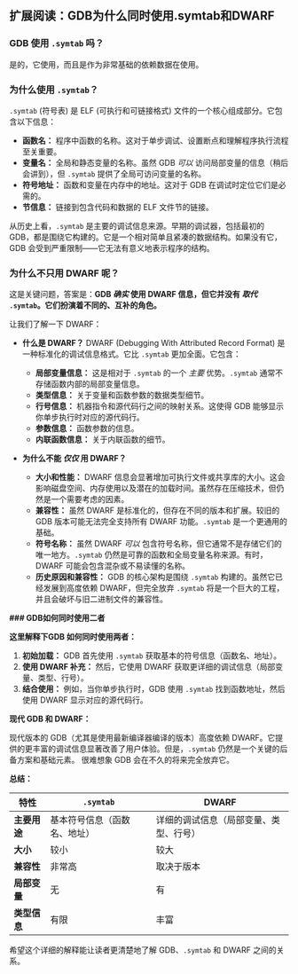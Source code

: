 ## 扩展阅读：GDB为什么同时使用.symtab和DWARF

### **GDB 使用 `.symtab` 吗？**

是的，它使用，而且是作为非常基础的依赖数据在使用。

### 为什么使用 `.symtab`？

`.symtab` (符号表) 是 ELF (可执行和可链接格式) 文件的一个核心组成部分。它包含以下信息：

* **函数名：** 程序中函数的名称。这对于单步调试、设置断点和理解程序执行流程至关重要。
* **变量名：** 全局和静态变量的名称。虽然 GDB *可以* 访问局部变量的信息（稍后会讲到），但 `.symtab` 提供了全局可访问变量的名称。
* **符号地址：** 函数和变量在内存中的地址。这对于 GDB 在调试时定位它们是必需的。
* **节信息：** 链接到包含代码和数据的 ELF 文件节的链接。

从历史上看，`.symtab` 是主要的调试信息来源。早期的调试器，包括最初的 GDB，都是围绕它构建的。它是一个相对简单且紧凑的数据结构。如果没有它，GDB 会受到严重限制——它无法有意义地表示程序的结构。

### 为什么不只用 DWARF 呢？

这是关键问题，答案是：**GDB *确实* 使用 DWARF 信息，但它并没有 *取代* `.symtab`。它们扮演着不同的、互补的角色。**

让我们了解一下 DWARF：

* **什么是 DWARF？** DWARF (Debugging With Attributed Record Format) 是一种标准化的调试信息格式。它比 `.symtab` 更加全面。它包含：

  * **局部变量信息：** 这是相对于 `.symtab` 的一个 *主要* 优势。`.symtab` 通常不存储函数内部的局部变量信息。
  * **类型信息：** 关于变量和函数参数的数据类型细节。
  * **行号信息：** 机器指令和源代码行之间的映射关系。这使得 GDB 能够显示你单步执行时对应的源代码行。
  * **参数信息：** 函数参数的信息。
  * **内联函数信息：** 关于内联函数的细节。
* **为什么不能 *仅仅* 用 DWARF？**

  * **大小和性能：** DWARF 信息会显著增加可执行文件或共享库的大小。这会影响磁盘空间、内存使用以及潜在的加载时间。虽然存在压缩技术，但仍然是一个需要考虑的因素。
  * **兼容性：** 虽然 DWARF 是标准化的，但存在不同的版本和扩展。较旧的 GDB 版本可能无法完全支持所有 DWARF 功能。`.symtab` 是一个更通用的基础。
  * **符号名称：** 虽然 DWARF *可以* 包含符号名称，但它通常不是存储它们的唯一地方。`.symtab` 仍然是可靠的函数和全局变量名称来源。有时，DWARF 可能会包含混杂或不易读懂的名称。
  * **历史原因和兼容性：** GDB 的核心架构是围绕 `.symtab` 构建的。虽然它已经发展到高度依赖 DWARF，但完全放弃 `.symtab` 将是一个巨大的工程，并且会破坏与旧二进制文件的兼容性。

**### GDB如何同时使用二者**

**这里解释下GDB 如何同时使用两者：**

1. **初始加载：** GDB 首先使用 `.symtab` 获取基本的符号信息（函数名、地址）。
2. **使用 DWARF 补充：** 然后，它使用 DWARF 获取更详细的调试信息（局部变量、类型、行号）。
3. **结合使用：** 例如，当你单步执行时，GDB 使用 `.symtab` 找到函数地址，然后使用 DWARF 显示对应的源代码行。

**现代 GDB 和 DWARF：**

现代版本的 GDB（尤其是使用最新编译器编译的版本）高度依赖 DWARF。它提供的更丰富的调试信息显著改善了用户体验。但是，`.symtab` 仍然是一个关键的后备方案和基础元素。 很难想象 GDB 会在不久的将来完全放弃它。

**总结：**

| 特性               | `.symtab`                  | DWARF                                  |
| ------------------ | ---------------------------- | -------------------------------------- |
| **主要用途** | 基本符号信息（函数名、地址） | 详细的调试信息（局部变量、类型、行号） |
| **大小**     | 较小                         | 较大                                   |
| **兼容性**   | 非常高                       | 取决于版本                             |
| **局部变量** | 无                           | 有                                     |
| **类型信息** | 有限                         | 丰富                                   |

希望这个详细的解释能让读者更清楚地了解 GDB、`.symtab` 和 DWARF 之间的关系。
